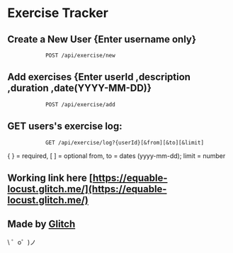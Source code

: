 Exercise Tracker
=================
Create a New User  {Enter username only}
---------------------------------------
                POST /api/exercise/new
    
Add exercises {Enter userId ,description ,duration ,date(YYYY-MM-DD)}
----------------------------------------------------------------------
                POST /api/exercise/add 
    
GET users's exercise log: 
-------------------------
                GET /api/exercise/log?{userId}[&from][&to][&limit] 
  { } = required, [ ] = optional
  from, to = dates (yyyy-mm-dd); limit = number
        
    
Working link here [https://equable-locust.glitch.me/](https://equable-locust.glitch.me/)
------------------------------------------------------


Made by [Glitch](https://glitch.com/)
-------------------

\ ゜o゜)ノ
